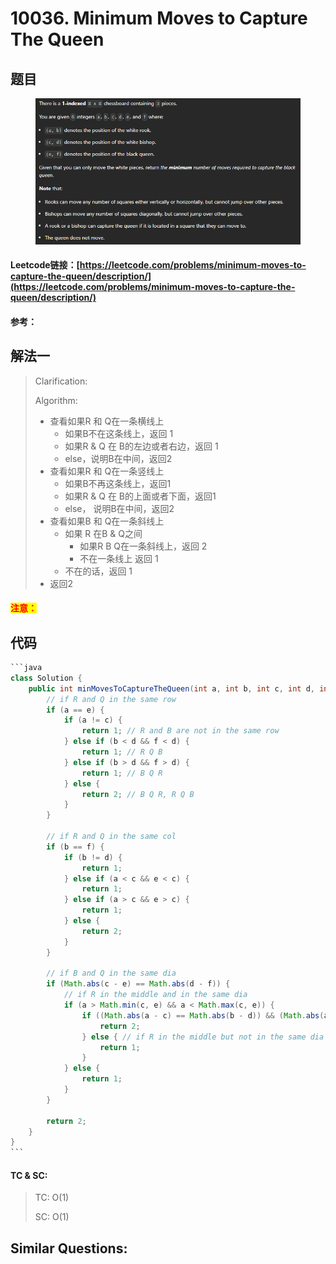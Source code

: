 # 10036. Minimum Moves to Capture The Queen

## 题目

<figure><img src="../../.gitbook/assets/image (1) (1).png" alt=""><figcaption></figcaption></figure>

#### Leetcode链接：[https://leetcode.com/problems/minimum-moves-to-capture-the-queen/description/](https://leetcode.com/problems/minimum-moves-to-capture-the-queen/description/)

#### 参考：

## 解法一

> Clarification:&#x20;
>
> Algorithm:&#x20;
>
> * 查看如果R 和 Q在一条横线上
>   * 如果B不在这条线上，返回 1
>   * 如果R & Q 在 B的左边或者右边，返回 1
>   * else，说明B在中间，返回2
> * 查看如果R 和 Q在一条竖线上
>   * 如果B不再这条线上，返回1
>   * 如果R & Q 在 B的上面或者下面，返回1
>   * else， 说明B在中间，返回2
> * 查看如果B 和 Q在一条斜线上
>   * 如果 R 在B & Q之间
>     * 如果R B Q在一条斜线上，返回 2
>     * 不在一条线上 返回 1
>   * 不在的话，返回 1
> * 返回2

#### <mark style="color:red;">注意：</mark>

## 代码

````java
```java
class Solution {
    public int minMovesToCaptureTheQueen(int a, int b, int c, int d, int e, int f) {
        // if R and Q in the same row
        if (a == e) {
            if (a != c) {
                return 1; // R and B are not in the same row
            } else if (b < d && f < d) {
                return 1; // R Q B
            } else if (b > d && f > d) {
                return 1; // B Q R
            } else {
                return 2; // B Q R, R Q B
            }
        }

        // if R and Q in the same col
        if (b == f) {
            if (b != d) {
                return 1;
            } else if (a < c && e < c) {
                return 1;
            } else if (a > c && e > c) {
                return 1;
            } else {
                return 2;
            }
        }

        // if B and Q in the same dia
        if (Math.abs(c - e) == Math.abs(d - f)) {
            // if R in the middle and in the same dia
            if (a > Math.min(c, e) && a < Math.max(c, e)) {
                if ((Math.abs(a - c) == Math.abs(b - d)) && (Math.abs(a - e) == Math.abs(b - f))) {
                    return 2;
                } else { // if R in the middle but not in the same dia
                    return 1;
                }
            } else {
                return 1;
            }
        }

        return 2;
    }
}
```
````

#### TC & SC:&#x20;

> TC: O(1)
>
> SC: O(1)

## **Similar Questions:**&#x20;
